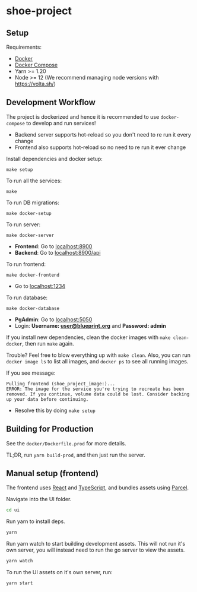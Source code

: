 # shoe-project

## Setup

Requirements:
- [Docker](https://docs.docker.com/get-docker/)
- [Docker Compose](https://docs.docker.com/compose/install/)
- Yarn >= 1.20
- Node >= 12 (We recommend managing node versions with https://volta.sh/)


## Development Workflow
The project is dockerized and hence it is recommended to use `docker-compose` to develop and run services!

- Backend server supports hot-reload so you don't need to re run it every change
- Frontend also supports hot-reload so no need to re run it ever change

Install dependencies and docker setup:
```
make setup
```

To run all the services:
```
make
```

To run DB migrations:
```
make docker-setup
```

To run server:
```
make docker-server
```
- **Frontend**: Go to [localhost:8900](http://localhost:8900)
- **Backend**: Go to [localhost:8900/api](http://localhost:8900/api)

To run frontend:
```
make docker-frontend
```
- Go to [localhost:1234](http://localhost:1234)

To run database:
```
make docker-database
```
- **PgAdmin**: Go to [localhost:5050](http://localhost:5050)
- Login: **Username: user@blueprint.org** and **Password: admin**


If you install new dependencies, clean the docker images with `make clean-docker`, then run `make` again.

Trouble? Feel free to blow everything up with `make clean`. Also, you can run `docker image ls` to list all images, and `docker ps` to see all running images.

If you see message:
```
Pulling frontend (shoe_project_image:)...
ERROR: The image for the service you're trying to recreate has been removed. If you continue, volume data could be lost. Consider backing up your data before continuing.
```
- Resolve this by doing `make setup`

## Building for Production

See the `docker/Dockerfile.prod` for more details.

TL;DR, run `yarn build-prod`, and then just run the server.

## Manual setup (frontend)

The frontend uses [React](https://reactjs.org/) and [TypeScript](https://www.typescriptlang.org/), and bundles assets using [Parcel](https://parceljs.org/).

Navigate into the UI folder.
```bash
cd ui
```

Run yarn to install deps.
```bash
yarn
```

Run yarn watch to start building development assets. This will not run it's own server, you will instead need to run the go server to view the assets.
```bash
yarn watch
```

To run the UI assets on it's own server, run:
```bash
yarn start
```
